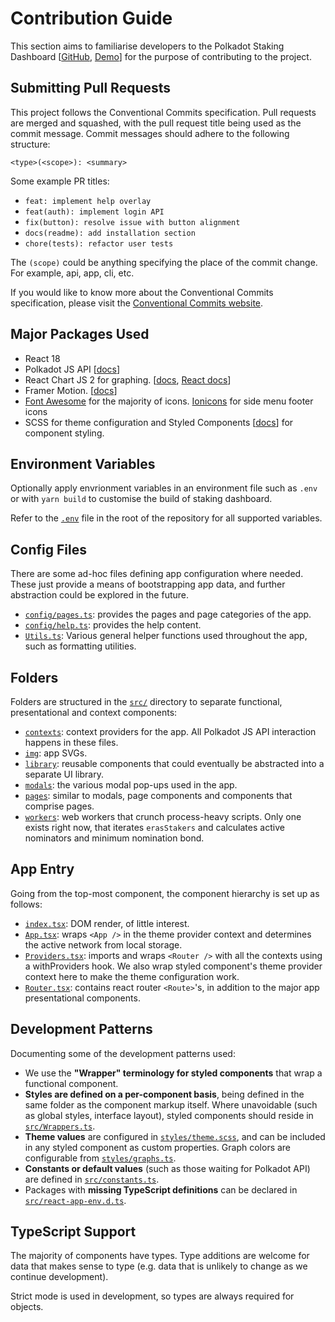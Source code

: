 # Contribution Guide

This section aims to familiarise developers to the Polkadot Staking Dashboard [[GitHub](https://github.com/gluwa/creditcoin3-staking-dashboard), [Demo](https://paritytech.github.io/polkadot-staking-dashboard/#/overview)] for the purpose of contributing to the project.

## Submitting Pull Requests

This project follows the Conventional Commits specification. Pull requests are merged and squashed, with the pull request title being used as the commit message. Commit messages should adhere to the following structure:

```text
<type>(<scope>): <summary>
```

Some example PR titles:

- `feat: implement help overlay`
- `feat(auth): implement login API`
- `fix(button): resolve issue with button alignment`
- `docs(readme): add installation section`
- `chore(tests): refactor user tests`

The `(scope)` could be anything specifying the place of the commit change. For example, api, app, cli, etc.

If you would like to know more about the Conventional Commits specification, please visit the [Conventional Commits website](https://www.conventionalcommits.org/).

## Major Packages Used

- React 18
- Polkadot JS API [[docs](https://polkadot.js.org/docs/api)]
- React Chart JS 2 for graphing. [[docs](https://www.chartjs.org/docs/latest/), [React docs](https://react-chartjs-2.js.org/)]
- Framer Motion. [[docs](https://www.framer.com/docs/animation/)]
- [Font Awesome](https://fontawesome.com/v5/search) for the majority of icons. [Ionicons](https://ionic.io/ionicons) for side menu footer icons
- SCSS for theme configuration and Styled Components [[docs](https://styled-components.com/docs)] for component styling.

## Environment Variables

Optionally apply envrionment variables in an environment file such as `.env` or with `yarn build` to customise the build of staking dashboard.

Refer to the [`.env`](https://github.com/gluwa/creditcoin3-staking-dashboard/blob/main/.env) file in the root of the repository for all supported variables.

## Config Files

There are some ad-hoc files defining app configuration where needed. These just provide a means of bootstrapping app data, and further abstraction could be explored in the future.

- [`config/pages.ts`](https://github.com/gluwa/creditcoin3-staking-dashboard/blob/main/src/config/pages.ts): provides the pages and page categories of the app.
- [`config/help.ts`](https://github.com/gluwa/creditcoin3-staking-dashboard/blob/main/src/config/help.ts): provides the help content.
- [`Utils.ts`](https://github.com/gluwa/creditcoin3-staking-dashboard/blob/main/src/Utils.ts): Various general helper functions used throughout the app, such as formatting utilities.

## Folders

Folders are structured in the [`src/`](https://github.com/gluwa/creditcoin3-staking-dashboard/tree/main/src) directory to separate functional, presentational and context components:

- [`contexts`](https://github.com/gluwa/creditcoin3-staking-dashboard/tree/main/src/contexts): context providers for the app. All Polkadot JS API interaction happens in these files.
- [`img`](https://github.com/gluwa/creditcoin3-staking-dashboard/tree/main/src/img): app SVGs.
- [`library`](https://github.com/gluwa/creditcoin3-staking-dashboard/tree/main/src/library): reusable components that could eventually be abstracted into a separate UI library.
- [`modals`](https://github.com/gluwa/creditcoin3-staking-dashboard/tree/main/src/modals): the various modal pop-ups used in the app.
- [`pages`](https://github.com/gluwa/creditcoin3-staking-dashboard/tree/main/src/pages): similar to modals, page components and components that comprise pages.
- [`workers`](https://github.com/gluwa/creditcoin3-staking-dashboard/tree/main/src/workers): web workers that crunch process-heavy scripts. Only one exists right now, that iterates `erasStakers` and calculates active nominators and minimum nomination bond.

## App Entry

Going from the top-most component, the component hierarchy is set up as follows:

- [`index.tsx`](https://github.com/gluwa/creditcoin3-staking-dashboard/blob/main/src/index.tsx): DOM render, of little interest.
- [`App.tsx`](https://github.com/gluwa/creditcoin3-staking-dashboard/blob/main/src/App.tsx): wraps `<App />` in the theme provider context and determines the active network from local storage.
- [`Providers.tsx`](https://github.com/gluwa/creditcoin3-staking-dashboard/blob/main/src/Providers.tsx): imports and wraps `<Router />` with all the contexts using a withProviders hook. We also wrap styled component's theme provider context here to make the theme configuration work.
- [`Router.tsx`](https://github.com/gluwa/creditcoin3-staking-dashboard/blob/main/src/Router.tsx): contains react router `<Route>`'s, in addition to the major app presentational components.

## Development Patterns

Documenting some of the development patterns used:

- We use the **"Wrapper" terminology for styled components** that wrap a functional component.
- **Styles are defined on a per-component basis**, being defined in the same folder as the component markup itself. Where unavoidable (such as global styles, interface layout), styled components should reside in [`src/Wrappers.ts`](https://github.com/gluwa/creditcoin3-staking-dashboard/blob/main/src/Wrappers.tsx).
- **Theme values** are configured in [`styles/theme.scss`](https://github.com/gluwa/creditcoin3-staking-dashboard/blob/main/src/styles/theme.scss), and can be included in any styled component as custom properties. Graph colors are configurable from [`styles/graphs.ts`](https://github.com/gluwa/creditcoin3-staking-dashboard/blob/main/src/styles/graphs.ts).
- **Constants or default values** (such as those waiting for Polkadot API) are defined in [`src/constants.ts`](https://github.com/gluwa/creditcoin3-staking-dashboard/blob/main/src/constants.ts).
- Packages with **missing TypeScript definitions** can be declared in [`src/react-app-env.d.ts`](https://github.com/gluwa/creditcoin3-staking-dashboard/blob/main/src/react-app-env.d.ts).

## TypeScript Support

The majority of components have types. Type additions are welcome for data that makes sense to type (e.g. data that is unlikely to change as we continue development).

Strict mode is used in development, so types are always required for objects.

